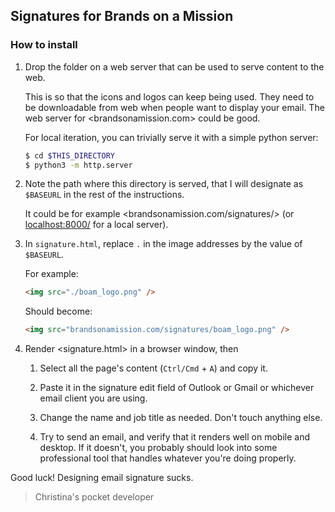 ## Signatures for Brands on a Mission

### How to install

1.  Drop the folder on a web server that can be used to serve content to the
    web.

    This is so that the icons and logos can keep being used. They need to be
    downloadable from web when people want to display your email. The web server for
    <brandsonamission.com> could be good.

    For local iteration, you can trivially serve it with a simple python server:

    ```sh
    $ cd $THIS_DIRECTORY
    $ python3 -m http.server
    ```

2.  Note the path where this directory is served, that I will designate
    as `$BASEURL` in the rest of the instructions.

    It could be for example <brandsonamission.com/signatures/> (or
    <localhost:8000/> for a local server).

3.  In `signature.html`, replace `.` in the image addresses by the value of
    `$BASEURL`.

    For example:

    ```html
    <img src="./boam_logo.png" />
    ```

    Should become:

    ```html
    <img src="brandsonamission.com/signatures/boam_logo.png" />
    ```

4.  Render <signature.html> in a browser window, then

    1. Select all the page's content (`Ctrl/Cmd` + `A`) and copy it.

    2. Paste it in the signature edit field of Outlook or Gmail or whichever
       email client you are using.

    3. Change the name and job title as needed. Don't touch anything else.

    4. Try to send an email, and verify that it renders well on mobile and
       desktop. If it doesn't, you probably should look into some professional
       tool that handles whatever you're doing properly.

Good luck! Designing email signature sucks.
> Christina's pocket developer
